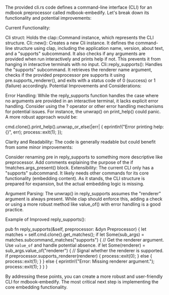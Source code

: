 
The provided cli.rs code defines a command-line interface (CLI) for an mdbook preprocessor called mdbook-embedify. Let's break down its functionality and potential improvements:

Current Functionality:

Cli struct: Holds the clap::Command instance, which represents the CLI structure.
Cli::new(): Creates a new Cli instance. It defines the command-line structure using clap, including the application name, version, about text, and a "supports" subcommand. It also checks if any arguments are provided when run interactively and prints help if not. This prevents it from hanging in interactive terminals with no input.
Cli::reply_supports(): Handles the "supports" subcommand. It retrieves the renderer name argument, checks if the provided preprocessor pre supports it using pre.supports_renderer(), and exits with a status code of 0 (success) or 1 (failure) accordingly.
Potential Improvements and Considerations:

Error Handling: While the reply_supports function handles the case where no arguments are provided in an interactive terminal, it lacks explicit error handling. Consider using the ? operator or other error handling mechanisms for potential issues. For instance, the unwrap() on print_help() could panic. A more robust approach would be:

cmd.clone().print_help().unwrap_or_else(|err| {
    eprintln!("Error printing help: {}", err);
    process::exit(1);
});



Clarity and Readability: The code is generally readable but could benefit from some minor improvements:

Consider renaming pre in reply_supports to something more descriptive like preprocessor.
Add comments explaining the purpose of the if !matches.args_present() block.
Extensibility: The current CLI only has a "supports" subcommand. It likely needs other commands for its core functionality (embedding content). As it stands, the CLI structure is prepared for expansion, but the actual embedding logic is missing.

Argument Parsing: The unwrap() in reply_supports assumes the "renderer" argument is always present. While clap should enforce this, adding a check or using a more robust method like value_of() with error handling is a good practice.

Example of Improved reply_supports():

pub fn reply_supports(&self, preprocessor: &dyn Preprocessor) {
    let matches = self.cmd.clone().get_matches();
    if let Some(sub_args) = matches.subcommand_matches("supports") {
        // Get the renderer argument.  Use `value_of` and handle potential absence.
        if let Some(renderer) = sub_args.value_of("renderer") {
            // Signal whether the renderer is supported.
            if preprocessor.supports_renderer(renderer) {
                process::exit(0);
            } else {
                process::exit(1);
            }
        } else {
            eprintln!("Error: Missing renderer argument.");
            process::exit(1);
        }
    }
}


By addressing these points, you can create a more robust and user-friendly CLI for mdbook-embedify. The most critical next step is implementing the core embedding functionality.